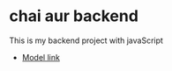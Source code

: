 # chai aur backend 
This is my backend project with javaScript 
- [Model link](https://app.eraser.io/workspace/YtPqZ1VogxGy1jzIDkzj)